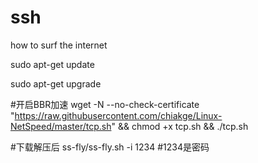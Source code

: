 # ssh
how to surf the internet

sudo apt-get update

sudo apt-get upgrade

#开启BBR加速
wget -N --no-check-certificate "https://raw.githubusercontent.com/chiakge/Linux-NetSpeed/master/tcp.sh" && chmod +x tcp.sh && ./tcp.sh

#下载解压后
ss-fly/ss-fly.sh -i 1234 #1234是密码

